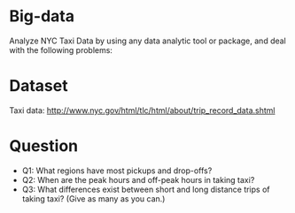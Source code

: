 # Big-data
Analyze NYC Taxi Data by using any data analytic tool or package, and deal with the following problems:
# Dataset
Taxi data: http://www.nyc.gov/html/tlc/html/about/trip_record_data.shtml
# Question
* Q1: What regions have most pickups and drop-offs?
* Q2: When are the peak hours and off-peak hours in taking taxi?
* Q3: What differences exist between short and long distance trips of taking taxi? (Give as many as you can.)
